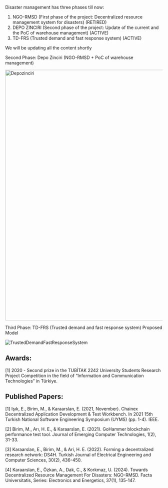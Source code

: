 Disaster management has three phases till now:
1. NGO-RMSD (First phase of the project: Decentralized resource management system for disasters) (RETIRED)
2. DEPO ZINCIRI (Second phase of the project: Update of the current and the PoC of warehouse management) (ACTIVE)
3. TD-FRS (Trusted demand and fast response system) (ACTIVE)

We will be updating all the content shortly

Second Phase: Depo Zinciri (NGO-RMSD + PoC of warehouse management)

<img width="802" alt="Depozinciri" src="https://github.com/user-attachments/assets/0411cb66-070c-4f78-b080-a23f5bbf5448">


Third Phase: TD-FRS (Trusted demand and fast response system) Proposed Model

![TrustedDemandFastResponseSystem](https://github.com/user-attachments/assets/e6629629-d4ff-455f-ab96-903932d9147f)

## Awards:
<a id="1">[1]</a> 
2020 - Second prize in the TUBİTAK 2242 University Students Research Project Competition in the field of “Information and Communication Technologies” in Türkiye. 

## Published Papers:
<a id="1">[1]</a> 
Işık, E., Birim, M., & Karaarslan, E. (2021, November). Chainex Decentralized Application Development & Test Workbench. In 2021 15th Turkish National Software Engineering Symposium (UYMS) (pp. 1-4). IEEE.

<a id="2">[2]</a> 
Birim, M., Arı, H. E., & Karaarslan, E. (2021). GoHammer blockchain performance test tool. Journal of Emerging Computer Technologies, 1(2), 31-33.

<a id="3">[3]</a> 
Karaarslan, E., Birim, M., & Ari, H. E. (2022). Forming a decentralized research network: DS4H. Turkish Journal of Electrical Engineering and Computer Sciences, 30(2), 436-450.

<a id="4">[4]</a> 
Karaarslan, E., Özkan, A., Dak, C., & Korkmaz, U. (2024). Towards Decentralized Resource Management For Disasters: NGO-RMSD. Facta Universitatis, Series: Electronics and Energetics, 37(1), 135-147.
